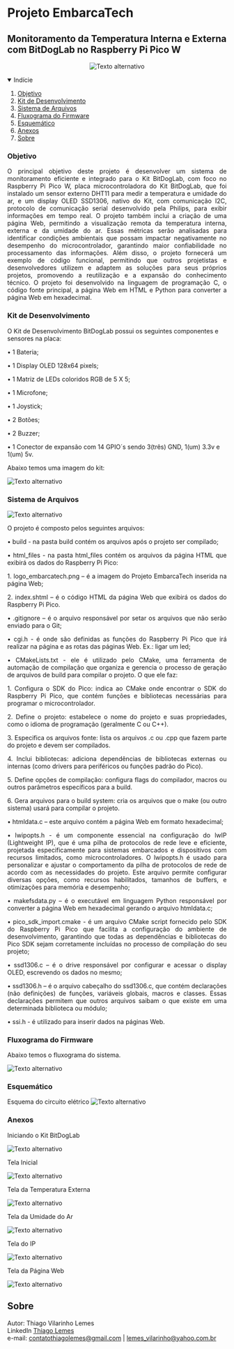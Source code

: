 # Projeto EmbarcaTech 
## Monitoramento da Temperatura Interna e Externa com BitDogLab no Raspberry Pi Pico W

<div style="text-align: center;">

![Texto alternativo](/html_files/logo_embarcatech.png "EmbarcaTech")

</div>
<!-- TABLE OF CONTENTS --> 
<details open="open">
  <summary>Indície</summary>
  <ol>
    <li>
      <a href="#objetivo">Objetivo</a>
    </li>
    <li>
      <a href="#kit-de-desenvolvimento">Kit de Desenvolvimento</a>
    </li>
    <li>
      <a href="#sistema-de-arquivos">Sistema de Arquivos</a>
    </li>
    <li>
      <a href="#fluxograma-do-firmware">Fluxograma do Firmware</a>
    </li>
    <li>
      <a href="#esquemático">Esquemático</a>
    </li>
    <li>
      <a href="#anexos">Anexos</a>
    </li>
    <li>
      <a href="#sobre">Sobre</a>
    </li>
  </ol>
</details>

<!-- objetivo -->
### Objetivo

<p align="justify">O principal objetivo deste projeto é desenvolver um sistema de monitoramento eficiente e integrado para o Kit BitDogLab, com foco no Raspberry Pi Pico W, placa microcontroladora do Kit BitDogLab, que foi instalado um sensor externo DHT11 para medir a temperatura e umidade do ar, e um display OLED SSD1306, nativo do Kit, com comunicação I2C, protocolo de comunicação serial desenvolvido pela Philips, para exibir informações em tempo real. O projeto também inclui a criação de uma página Web, permitindo a visualização remota da temperatura interna, externa e da umidade do ar. Essas métricas serão analisadas para identificar condições ambientais que possam impactar negativamente no desempenho do microcontrolador, garantindo maior confiabilidade no processamento das informações. 
Além disso, o projeto fornecerá um exemplo de código funcional, permitindo que outros projetistas e desenvolvedores utilizem e adaptem as soluções para seus próprios projetos, promovendo a reutilização e a expansão do conhecimento técnico.
O projeto foi desenvolvido na linguagem de programação C, o código fonte principal, a página Web em HTML e Python para converter a página Web em hexadecimal.</p>

<!-- kit-de-desenvolvimento -->
### Kit de Desenvolvimento

O Kit de Desenvolvimento BitDogLab possui os seguintes componentes e sensores na placa:
</p>

•	1 Bateria;

•	1 Display OLED 128x64 pixels;

•	1 Matriz de LEDs coloridos RGB de 5 X 5;

•	1 Microfone;

•	1 Joystick;

•	2 Botões;

•	2 Buzzer;

•	1 Conector de expansão com 14 GPIO´s sendo 3(três) GND, 1(um) 3.3v e 1(um) 5v.

Abaixo temos uma imagem do kit:
 
![Texto alternativo](/doc/bitdoglab.png "BitDogLab")

<!-- sistema-de-arquivos -->
### Sistema de Arquivos

![Texto alternativo](/doc/arquivos.PNG "Arquivos")

O projeto é composto pelos seguintes arquivos:
 
•	build - na pasta build contém os arquivos após o projeto ser compilado;
<p align="justify">
•	html_files - na pasta html_files contém os arquivos da página HTML que exibirá os dados do Raspberry Pi Pico:
</p>
<p align="justify">
1. logo_embarcatech.png – é a imagem do Projeto EmbarcaTech inserida na página Web;
</p>

<p align="justify">
2. index.shtml – é o código HTML da página Web que exibirá os dados do Raspberry Pi Pico.
</p>
<p align="justify">
•	.gitignore – é o arquivo responsável por setar os arquivos que não serão enviado para o Git;
</p>

<p align="justify">
•	cgi.h - é onde são definidas as funções do Raspberry Pi Pico que irá realizar na página e as rotas das páginas Web. Ex.:  ligar um led;
</p>

<p align="justify">
•	CMakeLists.txt - ele é utilizado pelo CMake, uma ferramenta de automação de compilação que organiza e gerencia o processo de geração de arquivos de build para compilar o projeto. 
O que ele faz: 
</p>

<p align="justify">
1. Configura o SDK do Pico: indica ao CMake onde encontrar o SDK do Raspberry Pi Pico, que contém funções e bibliotecas necessárias para programar o microcontrolador.
</p>

<p align="justify">
2. Define o projeto: estabelece o nome do projeto e suas propriedades, como o idioma de programação (geralmente C ou C++).
</p>

<p align="justify">
3. Especifica os arquivos fonte: lista os arquivos .c ou .cpp que fazem parte do projeto e devem ser compilados.
</p>

<p align="justify">
4. Inclui bibliotecas: adiciona dependências de bibliotecas externas ou internas (como drivers para periféricos ou funções padrão do Pico).
</p>

<p align="justify">
5. Define opções de compilação: configura flags do compilador, macros ou outros parâmetros específicos para a build.
</p>

<p align="justify">
6. Gera arquivos para o build system: cria os arquivos que o make (ou outro sistema) usará para compilar o projeto.
</p>

<p align="justify">
•	htmldata.c – este arquivo contém a página Web em formato hexadecimal;
</p>

<p align="justify">
•	lwipopts.h - é um componente essencial na configuração do lwIP (Lightweight IP), que  é uma pilha de protocolos de rede leve e eficiente, projetada especificamente para sistemas embarcados e dispositivos com recursos limitados, como microcontroladores. O lwipopts.h é usado para personalizar e ajustar o comportamento da pilha de protocolos de rede de acordo com as necessidades do projeto. Este arquivo permite configurar diversas opções, como recursos habilitados, tamanhos de buffers, e otimizações para memória e desempenho; 
</p>

<p align="justify">
•	makefsdata.py – é o executável em linguagem Python responsável por converter a página Web em hexadecimal gerando o arquivo htmldata.c;
</p>

<p align="justify">
•	pico_sdk_import.cmake - é um arquivo CMake script fornecido pelo SDK do Raspberry Pi Pico que facilita a configuração do ambiente de desenvolvimento, garantindo que todas as dependências e bibliotecas do Pico SDK sejam corretamente incluídas no processo de compilação do seu projeto;
</p>

<p align="justify">
•	ssd1306.c – é o drive responsável por configurar e acessar o display OLED, escrevendo os dados no mesmo;
</p>

<p align="justify">
•	ssd1306.h – é o arquivo cabeçalho do ssd1306.c, que contém declarações (não definições) de funções, variáveis globais, macros e classes. Essas declarações permitem que outros arquivos saibam o que existe em uma determinada biblioteca ou módulo;
</p>

<p align="justify">
•	ssi.h - é utilizado para inserir dados na páginas Web.
</p>

<!-- fluxograma-do-firmware -->
### Fluxograma do Firmware

Abaixo temos o fluxograma do sistema.

![Texto alternativo](/doc/fluxograma_url_codigo.png "Fluxograma")

<!-- esquemático -->
### Esquemático 

Esquema do circuito elétrico
![Texto alternativo](/doc/Esquematico.PNG "Fluxograma")

<!-- anexos -->
### Anexos

<p>Iniciando o Kit BitDogLab</p>

![Texto alternativo](/doc/01.png "Iniciando")

<p>Tela Inicial</p>

![Texto alternativo](/doc/02.png "Tela Inicial")

<p>Tela da Temperatura Externa</p>

![Texto alternativo](/doc/temp_ext.jpeg "Tela da Temperatura Externa")

<p>Tela da Umidade do Ar</p>

![Texto alternativo](/doc/04.png "Tela da Umidade do Ar")

<p>Tela do IP</p>

![Texto alternativo](/doc/05.png "Tela da IP")

<p>Tela da Página Web</p>

![Texto alternativo](/doc/06.png "Tela da IP")


<!-- sobre -->
## Sobre

Autor: Thiago Vilarinho Lemes <br>
LinkedIn <a href="https://www.linkedin.com/in/thiago-v-lemes-b1232727" target="_blank">Thiago Lemes</a><br>
e-mail: contatothiagolemes@gmail.com | lemes_vilarinho@yahoo.com.br